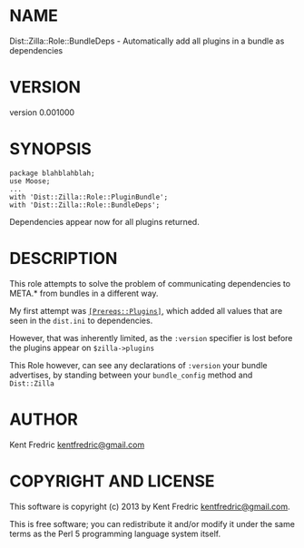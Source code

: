 # NAME

Dist::Zilla::Role::BundleDeps - Automatically add all plugins in a bundle as dependencies

# VERSION

version 0.001000

# SYNOPSIS

    package blahblahblah;
    use Moose;
    ...
    with 'Dist::Zilla::Role::PluginBundle';
    with 'Dist::Zilla::Role::BundleDeps';

Dependencies appear now for all plugins returned.

# DESCRIPTION

This role attempts to solve the problem of communicating dependencies to META.\* from bundles
in a different way.

My first attempt was [`[Prereqs::Plugins]`](http://search.cpan.org/perldoc?Dist::Zilla::Plugins::Prereqs::Plugins), which added
all values that are seen in the `dist.ini` to dependencies.

However, that was inherently limited, as the `:version` specifier
is lost before the plugins appear on `$zilla->plugins`

This Role however, can see any declarations of `:version` your bundle advertises,
by standing between your `bundle_config` method and `Dist::Zilla`

# AUTHOR

Kent Fredric <kentfredric@gmail.com>

# COPYRIGHT AND LICENSE

This software is copyright (c) 2013 by Kent Fredric <kentfredric@gmail.com>.

This is free software; you can redistribute it and/or modify it under
the same terms as the Perl 5 programming language system itself.
